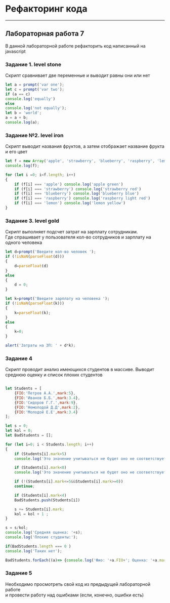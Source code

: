 # Рефакторинг кода 
___________________________________________________
## Лабораторная работа 7

В данной лабораторной работе рефакторить код написанный на javascript

### Задание 1. level stone

Скрипт сравнивает две переменные и выводит равны они или нет

```js
let a = prompt('var one'); 
let c = prompt('var two');
if (a == c) 
console.log('equally')
else 
console.log('not equally');
let b = 'world'; 
a = a + b;
console.log(a);
```

### Задание №2. level iron

Скрипт выводит названия фруктов, а затем отображает название фрукта и его цвет

```js
let f = new Array('apple', 'strawberry', 'blueberry', 'raspberry', 'lemon');
console.log(f);

for (let i =0; i<f.length; i++)
{
    if (f[i] === 'apple') console.log('apple green')
    if (f[i] === 'strawberry') console.log('strawberry red')
    if (f[i] === 'blueberry') console.log('blueberry blue')
    if (f[i] === 'raspberry') console.log('raspberry light red')
    if (f[i] === 'lemon') console.log('lemon yellow')
}
```

### Задание 3. level gold

Скрипт выполняет подсчет затрат на зарплату сотрудникам.  
Где спрашивает у пользователя кол-во сотрудников и зарплату на одного человека

```js
let d=prompt('Введите кол-во человек ');
if (!isNaN(parseFloat(d)))
{
    d=parseFloat(d)
}
else
{
    d = 0;
}

let k=prompt('Введите зарплату на человека ');
if (!isNaN(parseFloat(k)))
{
    k=parseFloat(k);
} 
else 
{
    k=0;
}

alert('Затраты на ЗП: ' + d*k);
```
### Задание 4

Скрипт проводит анализ имеющихся студентов в массиве.
Выводит среднюю оценку и список плохих студентов

```js

let Students = [
    {FIO:'Петров А.А.',mark:5},
    {FIO:'Иванов Б.Б.',mark:3.4},
    {FIO:'Сидоров Г.Г.',mark:9},
    {FIO:'Немолодой Д.Д',mark:2},
    {FIO:'Молодой Е.Е',mark:3.4}
];

let s = 0;
let kol = 0;
let BadStudents = [];

for (let i=0; i < Students.length; i++)
{
    if (Students[i].mark>5) 
    console.log('Это значение учитываться не будет оно не соответствует допустимым значениям');

    if (Students[i].mark<0) 
    console.log('Это значение учитываться не будет оно не соответствует допустимым значениям');

    if (!(Students[i].mark<=5&&Students[i].mark>=0)) 
    continue;

    if (Students[i].mark<4) 
    BadStudents.push(Students[i])

    s += Students[i].mark;
    kol = kol + 1 ;
}

s = s/kol;
console.log('Средняя оценка: '+s);
console.log('Плохие студенты:');

if(BadStudents.length === 0 ) 
console.log('Таких нет');

BadStudents.forEach((a)=> {console.log('Фио: '+a.FIO+'; Оценка: '+a.mark)});

```

### Задание 5

Необходимо просмотреть свой код из предыдущей лабораторной работе  
и провести работу над ошибками (если, конечно, ошибки есть)